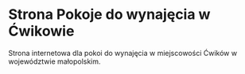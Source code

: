 # Strona Pokoje do wynajęcia w Ćwikowie

Strona internetowa dla pokoi do wynajęcia w miejscowości Ćwików w województwie małopolskim.
